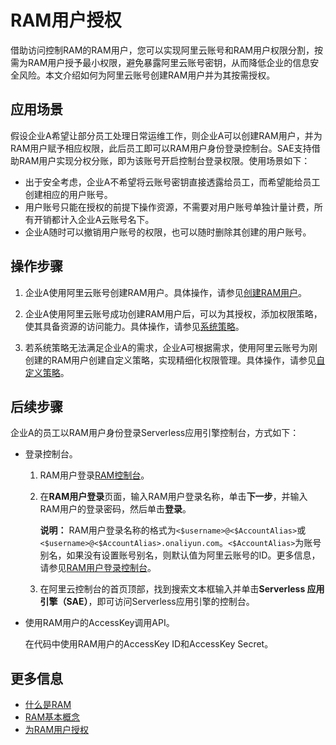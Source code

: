# RAM用户授权

借助访问控制RAM的RAM用户，您可以实现阿里云账号和RAM用户权限分割，按需为RAM用户授予最小权限，避免暴露阿里云账号密钥，从而降低企业的信息安全风险。本文介绍如何为阿里云账号创建RAM用户并为其按需授权。

## 应用场景

假设企业A希望让部分员工处理日常运维工作，则企业A可以创建RAM用户，并为RAM用户赋予相应权限，此后员工即可以RAM用户身份登录控制台。SAE支持借助RAM用户实现分权分账，即为该账号开启控制台登录权限。使用场景如下：

-   出于安全考虑，企业A不希望将云账号密钥直接透露给员工，而希望能给员工创建相应的用户账号。
-   用户账号只能在授权的前提下操作资源，不需要对用户账号单独计量计费，所有开销都计入企业A云账号名下。
-   企业A随时可以撤销用户账号的权限，也可以随时删除其创建的用户账号。

## 操作步骤

1.  企业A使用阿里云账号创建RAM用户。具体操作，请参见[创建RAM用户](/cn.zh-CN/用户管理/基本操作/创建RAM用户.md)。

2.  企业A使用阿里云账号成功创建RAM用户后，可以为其授权，添加权限策略，使其具备资源的访问能力。具体操作，请参见[系统策略](/cn.zh-CN/权限管理/应用权限管理.md)。

3.  若系统策略无法满足企业A的需求，企业A可根据需求，使用阿里云账号为刚创建的RAM用户创建自定义策略，实现精细化权限管理。具体操作，请参见[自定义策略](/cn.zh-CN/权限管理/应用权限管理.md)。


## 后续步骤

企业A的员工以RAM用户身份登录Serverless应用引擎控制台，方式如下：

-   登录控制台。
    1.  RAM用户登录[RAM控制台](https://ram.console.aliyun.com/overview)。
    2.  在**RAM用户登录**页面，输入RAM用户登录名称，单击**下一步**，并输入RAM用户的登录密码，然后单击**登录**。

        **说明：** RAM用户登录名称的格式为`<$username>@<$AccountAlias>`或`<$username>@<$AccountAlias>.onaliyun.com`。`<$AccountAlias>`为账号别名，如果没有设置账号别名，则默认值为阿里云账号的ID。更多信息，请参见[RAM用户登录控制台](/cn.zh-CN/用户管理/登录管理/RAM用户登录控制台.md)。

    3.  在阿里云控制台的首页顶部，找到搜索文本框输入并单击**Serverless 应用引擎（SAE）**，即可访问Serverless应用引擎的控制台。
-   使用RAM用户的AccessKey调用API。

    在代码中使用RAM用户的AccessKey ID和AccessKey Secret。


## 更多信息

-   [什么是RAM](/cn.zh-CN/产品简介/什么是访问控制.md)
-   [RAM基本概念](/cn.zh-CN/产品简介/基本概念.md)
-   [为RAM用户授权](/cn.zh-CN/用户管理/授权管理/为RAM用户授权.md)

